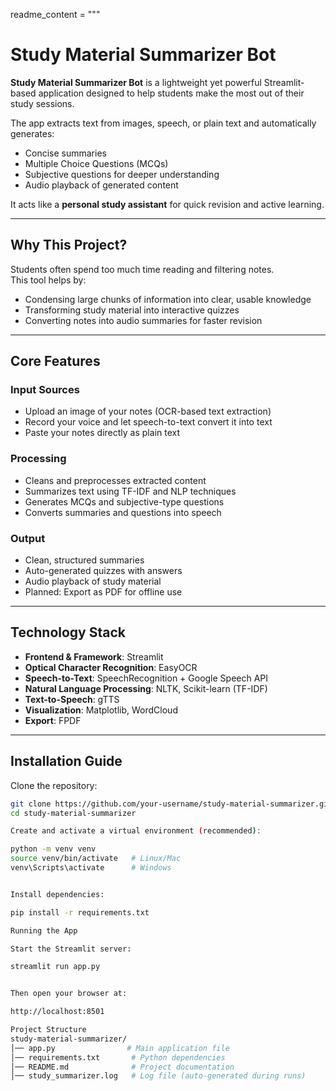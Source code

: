 readme_content = """
# Study Material Summarizer Bot  

**Study Material Summarizer Bot** is a lightweight yet powerful Streamlit-based application designed to help students make the most out of their study sessions.  

The app extracts text from images, speech, or plain text and automatically generates:  
- Concise summaries  
- Multiple Choice Questions (MCQs)  
- Subjective questions for deeper understanding  
- Audio playback of generated content  

It acts like a **personal study assistant** for quick revision and active learning.  

---

## Why This Project?  

Students often spend too much time reading and filtering notes.  
This tool helps by:  
- Condensing large chunks of information into clear, usable knowledge  
- Transforming study material into interactive quizzes  
- Converting notes into audio summaries for faster revision  

---

## Core Features  

### Input Sources  
- Upload an image of your notes (OCR-based text extraction)  
- Record your voice and let speech-to-text convert it into text  
- Paste your notes directly as plain text  

### Processing  
- Cleans and preprocesses extracted content  
- Summarizes text using TF-IDF and NLP techniques  
- Generates MCQs and subjective-type questions  
- Converts summaries and questions into speech  

### Output  
- Clean, structured summaries  
- Auto-generated quizzes with answers  
- Audio playback of study material  
- Planned: Export as PDF for offline use  

---

## Technology Stack  

- **Frontend & Framework**: Streamlit  
- **Optical Character Recognition**: EasyOCR  
- **Speech-to-Text**: SpeechRecognition + Google Speech API  
- **Natural Language Processing**: NLTK, Scikit-learn (TF-IDF)  
- **Text-to-Speech**: gTTS  
- **Visualization**: Matplotlib, WordCloud  
- **Export**: FPDF  

---

## Installation Guide  

Clone the repository:  
```bash
git clone https://github.com/your-username/study-material-summarizer.git
cd study-material-summarizer

Create and activate a virtual environment (recommended):

python -m venv venv
source venv/bin/activate   # Linux/Mac
venv\Scripts\activate      # Windows


Install dependencies:

pip install -r requirements.txt

Running the App

Start the Streamlit server:

streamlit run app.py


Then open your browser at:

http://localhost:8501

Project Structure
study-material-summarizer/
│── app.py                # Main application file
│── requirements.txt       # Python dependencies
│── README.md              # Project documentation
│── study_summarizer.log   # Log file (auto-generated during runs)
